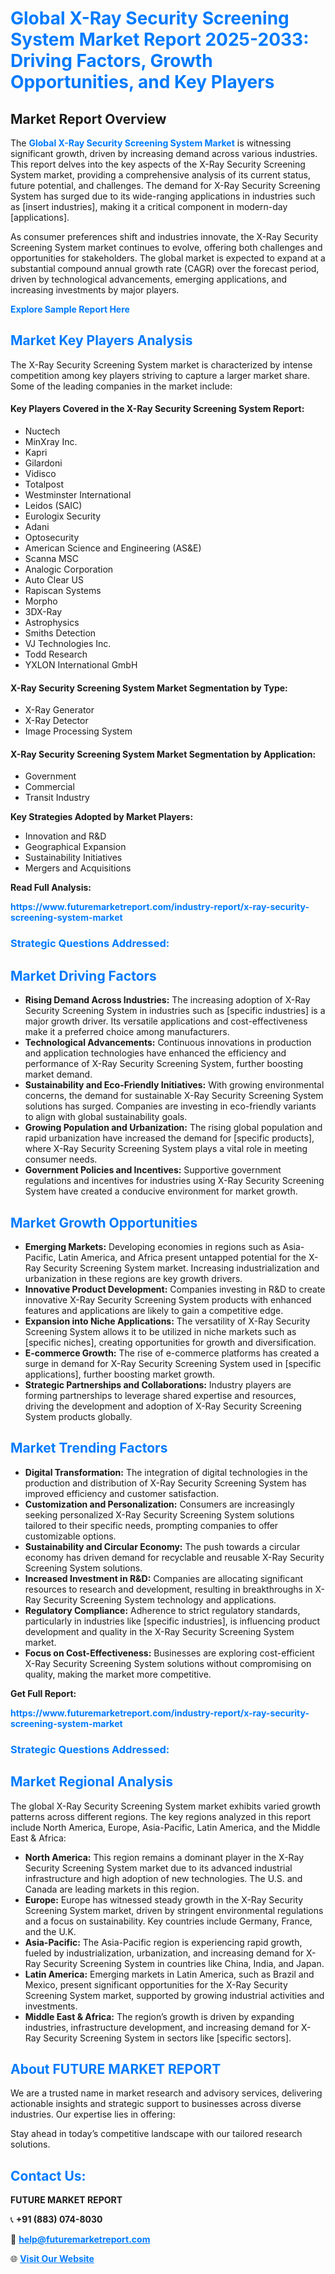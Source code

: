 <h1 style="color: #007BFF;">Global X-Ray Security Screening System Market Report 2025-2033: Driving Factors, Growth Opportunities, and Key Players</h1>

<section id="overview">
<h2>Market Report Overview</h2>
<p>The <a href="https://www.futuremarketreport.com/industry-report/x-ray-security-screening-system-market" style="color: #007BFF; text-decoration: none;"><strong>Global X-Ray Security Screening System Market</strong></a> is witnessing significant growth, driven by increasing demand across various industries. This report delves into the key aspects of the X-Ray Security Screening System market, providing a comprehensive analysis of its current status, future potential, and challenges. The demand for X-Ray Security Screening System has surged due to its wide-ranging applications in industries such as [insert industries], making it a critical component in modern-day [applications].</p>
<p>As consumer preferences shift and industries innovate, the X-Ray Security Screening System market continues to evolve, offering both challenges and opportunities for stakeholders. The global market is expected to expand at a substantial compound annual growth rate (CAGR) over the forecast period, driven by technological advancements, emerging applications, and increasing investments by major players.</p>
</section>

<section id="overview">
<p><a href="https://www.futuremarketreport.com/request-sample/reportId=58462" style="color: #007BFF; text-decoration: none;"><strong>Explore Sample Report Here</strong></a></p>
</section>

<section id="key-players">
<h2 style="color: #007BFF;">Market Key Players Analysis</h2>
<p>The X-Ray Security Screening System market is characterized by intense competition among key players striving to capture a larger market share. Some of the leading companies in the market include:</p>
<h4>Key Players Covered in the X-Ray Security Screening System Report:</h4>
<ul><li>Nuctech</li><li>MinXray Inc.</li><li>Kapri</li><li>Gilardoni</li><li>Vidisco</li><li>Totalpost</li><li>Westminster International</li><li>Leidos (SAIC)</li><li>Eurologix Security</li><li>Adani</li><li>Optosecurity</li><li>American Science and Engineering (AS&amp;E)</li><li>Scanna MSC</li><li>Analogic Corporation</li><li>Auto Clear US</li><li>Rapiscan Systems</li><li>Morpho</li><li>3DX-Ray</li><li>Astrophysics</li><li>Smiths Detection</li><li>VJ Technologies Inc.</li><li>Todd Research</li><li>YXLON International GmbH</li></ul>
<h4>X-Ray Security Screening System Market Segmentation by Type:</h4>
<ul><li>X-Ray Generator</li><li>X-Ray Detector</li><li>Image Processing System</li></ul>

<h4>X-Ray Security Screening System Market Segmentation by Application:</h4>
<ul><li>Government</li><li>Commercial</li><li>Transit Industry</li></ul>
<p><strong>Key Strategies Adopted by Market Players:</strong></p>
<ul>
<li>Innovation and R&D</li>
<li>Geographical Expansion</li>
<li>Sustainability Initiatives</li>
<li>Mergers and Acquisitions</li>
</ul>
</section>

<section>
<p><strong>Read Full Analysis: </strong></p><a href="https://www.futuremarketreport.com/industry-report/x-ray-security-screening-system-market" style="color: #007BFF; text-decoration: none;"><strong>https://www.futuremarketreport.com/industry-report/x-ray-security-screening-system-market</strong></a>
<h3 style="color: #007BFF;">Strategic Questions Addressed:</h3>
</section>

<section id="driving-factors">
<h2 style="color: #007BFF;">Market Driving Factors</h2>
<ul>
<li><strong>Rising Demand Across Industries:</strong> The increasing adoption of X-Ray Security Screening System in industries such as [specific industries] is a major growth driver. Its versatile applications and cost-effectiveness make it a preferred choice among manufacturers.</li>
<li><strong>Technological Advancements:</strong> Continuous innovations in production and application technologies have enhanced the efficiency and performance of X-Ray Security Screening System, further boosting market demand.</li>
<li><strong>Sustainability and Eco-Friendly Initiatives:</strong> With growing environmental concerns, the demand for sustainable X-Ray Security Screening System solutions has surged. Companies are investing in eco-friendly variants to align with global sustainability goals.</li>
<li><strong>Growing Population and Urbanization:</strong> The rising global population and rapid urbanization have increased the demand for [specific products], where X-Ray Security Screening System plays a vital role in meeting consumer needs.</li>
<li><strong>Government Policies and Incentives:</strong> Supportive government regulations and incentives for industries using X-Ray Security Screening System have created a conducive environment for market growth.</li>
</ul>
</section>

<section id="growth-opportunities">
<h2 style="color: #007BFF;">Market Growth Opportunities</h2>
<ul>
<li><strong>Emerging Markets:</strong> Developing economies in regions such as Asia-Pacific, Latin America, and Africa present untapped potential for the X-Ray Security Screening System market. Increasing industrialization and urbanization in these regions are key growth drivers.</li>
<li><strong>Innovative Product Development:</strong> Companies investing in R&D to create innovative X-Ray Security Screening System products with enhanced features and applications are likely to gain a competitive edge.</li>
<li><strong>Expansion into Niche Applications:</strong> The versatility of X-Ray Security Screening System allows it to be utilized in niche markets such as [specific niches], creating opportunities for growth and diversification.</li>
<li><strong>E-commerce Growth:</strong> The rise of e-commerce platforms has created a surge in demand for X-Ray Security Screening System used in [specific applications], further boosting market growth.</li>
<li><strong>Strategic Partnerships and Collaborations:</strong> Industry players are forming partnerships to leverage shared expertise and resources, driving the development and adoption of X-Ray Security Screening System products globally.</li>
</ul>
</section>

<section id="trending-factors">
<h2 style="color: #007BFF;">Market Trending Factors</h2>
<ul>
<li><strong>Digital Transformation:</strong> The integration of digital technologies in the production and distribution of X-Ray Security Screening System has improved efficiency and customer satisfaction.</li>
<li><strong>Customization and Personalization:</strong> Consumers are increasingly seeking personalized X-Ray Security Screening System solutions tailored to their specific needs, prompting companies to offer customizable options.</li>
<li><strong>Sustainability and Circular Economy:</strong> The push towards a circular economy has driven demand for recyclable and reusable X-Ray Security Screening System solutions.</li>
<li><strong>Increased Investment in R&D:</strong> Companies are allocating significant resources to research and development, resulting in breakthroughs in X-Ray Security Screening System technology and applications.</li>
<li><strong>Regulatory Compliance:</strong> Adherence to strict regulatory standards, particularly in industries like [specific industries], is influencing product development and quality in the X-Ray Security Screening System market.</li>
<li><strong>Focus on Cost-Effectiveness:</strong> Businesses are exploring cost-efficient X-Ray Security Screening System solutions without compromising on quality, making the market more competitive.</li>
</ul>
</section>

<section>
<p><strong>Get Full Report: </strong></p><a href="https://www.futuremarketreport.com/industry-report/x-ray-security-screening-system-market" style="color: #007BFF; text-decoration: none;"><strong>https://www.futuremarketreport.com/industry-report/x-ray-security-screening-system-market</strong></a>
<h3 style="color: #007BFF;">Strategic Questions Addressed:</h3>
</section>


<section id="regional-analysis">
<h2 style="color: #007BFF;">Market Regional Analysis</h2>
<p>The global X-Ray Security Screening System market exhibits varied growth patterns across different regions. The key regions analyzed in this report include North America, Europe, Asia-Pacific, Latin America, and the Middle East & Africa:</p>
<ul>
<li><strong>North America:</strong> This region remains a dominant player in the X-Ray Security Screening System market due to its advanced industrial infrastructure and high adoption of new technologies. The U.S. and Canada are leading markets in this region.</li>
<li><strong>Europe:</strong> Europe has witnessed steady growth in the X-Ray Security Screening System market, driven by stringent environmental regulations and a focus on sustainability. Key countries include Germany, France, and the U.K.</li>
<li><strong>Asia-Pacific:</strong> The Asia-Pacific region is experiencing rapid growth, fueled by industrialization, urbanization, and increasing demand for X-Ray Security Screening System in countries like China, India, and Japan.</li>
<li><strong>Latin America:</strong> Emerging markets in Latin America, such as Brazil and Mexico, present significant opportunities for the X-Ray Security Screening System market, supported by growing industrial activities and investments.</li>
<li><strong>Middle East & Africa:</strong> The region’s growth is driven by expanding industries, infrastructure development, and increasing demand for X-Ray Security Screening System in sectors like [specific sectors].</li>
</ul>
</section>

<footer>
<h2 style="color: #007BFF;">About FUTURE MARKET REPORT</h2>
<p>We are a trusted name in market research and advisory services, delivering actionable insights and strategic support to businesses across diverse industries. Our expertise lies in offering:</p>

<p>Stay ahead in today’s competitive landscape with our tailored research solutions.</p>

<h2 style="color: #007BFF;">Contact Us:</h2>
<p><strong>FUTURE MARKET REPORT</strong></p>
<p>📞 <strong>+91 (883) 074-8030</strong></p>
<p>📧 <strong><a href="mailto:help@futuremarketreport.com" style="color: #007BFF;">help@futuremarketreport.com</a></strong></p>
<p>🌐 <strong><a href="https://www.futuremarketreport.com/" style="color: #007BFF;">Visit Our Website</a></strong></p>
</footer>